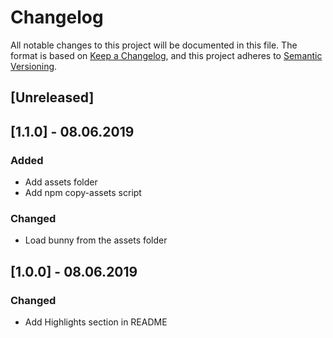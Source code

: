 # Changelog
All notable changes to this project will be documented in this file.
The format is based on [Keep a Changelog](https://keepachangelog.com/en/1.0.0/),
and this project adheres to [Semantic Versioning](https://semver.org/spec/v2.0.0.html).

## [Unreleased]

## [1.1.0] - 08.06.2019

### Added 
- Add assets folder 
- Add npm copy-assets script

### Changed
- Load bunny from the assets folder

## [1.0.0] - 08.06.2019

### Changed
- Add Highlights section in README